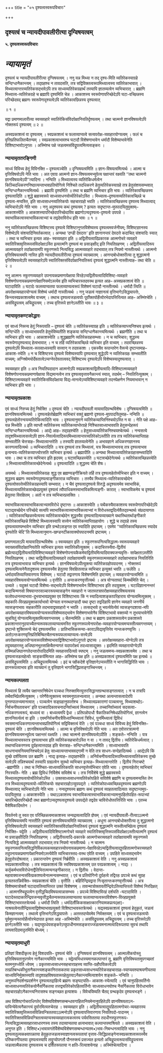 +++
title = "०५ दृश्यत्वस्वरूपविचारः"

+++


## दृश्यत्वं च न्यायदीपावलीरीत्या दृग्विषयत्वम्

**५. दृश्यत्वस्वरूपविचारः**

# ***न्यायामृतं***

दृश्यत्वं च न्यायदीपावलीरीत्या दृग्विषयत्वम् । ननु यन्न मिथ्या न तद् दृश्य-मिति व्यतिरेकस्याग्रहे सन्दिग्धानैकान्त्यम् । तद्ग्रहश्च न तावदसति, तत्र सद्विविक्तत्वरूपमिथ्यात्वस्य व्यतिरेकाभावात् । मिथ्यात्वान्तरव्यतिरेकसद्भावेऽपि तत्र साध्यव्यतिरेकग्रहार्थं तस्यापि ज्ञातव्यत्वेन व्यभिचारात् । ब्रह्मणि मिथ्यात्व-व्यतिरेकग्रहे च ब्रह्मापि दृश्यमिति चेन्न । आकाशस्य स्वरूपेणापरिच्छेदेऽपि घटा-वच्छिन्नस्य परिच्छेदवद् ब्रह्मणः स्वरूपेणादृश्यत्वेऽपि व्यतिरेकावछिन्नस्य दृश्यत्वात्

॥ १ ॥

यद्वा प्रमाणमालारीत्या स्वव्यवहारे स्वातिरेकिसंविदपेक्षानियतिर्दृश्यत्वम् । तथा चात्मनो ज्ञानविषयत्वेऽपि नोक्तरूपं दृश्यत्वम् ॥ २ ॥

अस्वप्रकाशत्वं वा दृश्यत्वम् । स्वप्रकाशत्वं च फलाव्याप्यत्वे सत्यपरोक्ष-व्यवहारयोग्यत्वम् । फलं च वृत्तिप्रतिफलितचैतन्यम् । स्वप्रकाशत्वाभावश्च घटादौ विशेषणाभावेन धर्मादौ विशेष्याभावेनेति विशिष्टाभावोऽनुगतः । अस्मिंश्च पक्षे जडत्वमसंविद्रूपत्वमित्यसङ्करः ।

### **न्यायामृततरङ्गिणी**

साध्यं विविच्य हेतुं विविनक्ति – दृश्यत्वञ्चेति ॥ दृग्विषयत्वमिति ॥ ज्ञान-विषयत्वमित्यर्थः । आत्मा च वृत्तिविषयोऽपि नेति भावः । अत एवाग्र आत्मनो ज्ञान-विषयत्वमभ्युपेत्य पक्षान्तरं वक्ष्यति ‘‘तथा चात्मनो ज्ञानविषयत्वेऽपी’’त्यादिना । नन्विति ॥ मिथ्यात्वस्य व्यतिरेकिधर्मत्वेन किञ्चिदधिकरणनिष्ठात्यन्ताभावप्रतियोगित्वे निश्चिते तदधिकरणे हेतुव्यतिरेकस्याग्रहे तत्र हेतुसंशयसम्भवात् सन्दिग्धानैकान्त्यमित्यर्थः । ब्रह्मापि दृश्यमिति ॥ तथा च ब्रह्मणि व्यभिचार इति भावः । व्यतिरेकावच्छिन्नस्य दृश्यत्वादिति ॥ शुद्धे ब्रह्मस्वरूपे साध्यसाधनयोर्व्यतिरेकोऽस्ति । मिथ्यात्व–दृश्यत्वव्यतिरेकावच्छिन्ने च दृश्यत्व-मप्यस्ति, इति साध्यसाधनव्यतिरेकयोः सहचारग्रहो भवति । व्यतिरेकावच्छिन्नस्य दृश्यस्य मिथ्यात्वाद् व्यभिचारोऽपि नेति भावः । ननु अदृश्यस्य कथं दृश्यत्वम् ? इत्यतः सदृष्टान्त-मुपपादयितुमुक्तम्– आकाशस्येति ॥ आकाशस्यापरिच्छेदपरिच्छेदाविव ब्रह्मणोऽप्यदृश्यत्व-दृश्यत्वे उपपन्ने । स्वाभाविकत्वास्वाभाविकत्वाभ्यां च तद्वदेवाविरोध इति भावः ॥ १ ॥

ननु व्यतिरेकावच्छिन्नस्य विशिष्टस्य दृश्यत्वे विशिष्टानुगतविशेष्यस्य दृश्यत्वमवर्जनीयम्; विशिष्टज्ञानस्य विशेष्येऽपि संशयादिनिवर्तकत्वात् । अन्यथा ‘दण्डी देवदत्तः’ इति ज्ञानानन्तरं देवदत्ते कदाचित् संशयादिः स्यात् । तथा च व्यभिचार इत्यत आह– स्वव्यवहार इति ॥ अद्वितीयत्वादिप्रकारक आत्मगोचरे व्यवहारे स्वातिरिक्तवृत्तिरूपसंविदपेक्षाऽस्ति इत्यात्मनि दृश्यत्वं मा प्रसाङ्क्षीद् इति नियतिग्रहणम् । अद्वितीयत्वादिरूप आत्मव्यवहारे तदपेक्षायामपि स्फुरणरूपे नित्यसिद्ध आत्मव्यवहारे तदभावात् तत्र नियमो नास्तीत्यर्थः । आत्मनो वृत्तिविषयत्वमपि नास्ति इति न्यायदीपावलीरीत्या दृश्यत्वं व्याख्यातम् । आनन्दबोधोक्तरीत्या तु शुद्धात्मनो वृत्तिविषयत्वेऽपि स्वव्यवहारेऽपि स्वातिरिक्तसंविदपेक्षानियतिरूपं दृश्यत्वं शुद्धात्मनि नास्तीत्याह– तथा चेति ॥ २ ॥

ननु आत्मनः स्फुरणव्यवहारे उपनायकप्रमाणापेक्षाया विरहेऽप्यद्वितीयत्वादिविशिष्ट-व्यवहारे विशेषणोपनायकप्रमाणापेक्षानियमोऽस्त्येव इति व्यभिचारस्तदवस्थ इत्यत आह– अस्वप्रकाशत्वं वेति ॥ घटादाविति ॥ घटादेः फलव्याप्यतया फलाव्याप्यत्वरूपं विशेषणं घटादौ नास्तीत्यर्थः । धर्मादौ त्विति ॥ अपरोक्षव्यवहारयोग्यत्वं विशेष्यं धर्मादौ नास्तीत्यर्थः । ननु जडत्वं नाज्ञानत्वं वृत्तिभागेऽसिद्ध्यापत्तेः, किन्त्वस्वप्रकाशत्वमेव वाच्यम् । तथाच दृश्यत्वजडत्वयोः पूर्वोक्तयोर्हेत्वोरभेदापत्तिरित्यत आह– अस्मिंश्चेति । असंविद्रूपत्वम् अचिद्रूपत्वम् । तच्च वृत्तिरूपे ज्ञानेऽस्तीति भावः ॥ ३ ॥

### **न्यायामृतकण्टकोद्धारः**

एवं साध्यं निरूप्य हेतुं निरूपयति – दृश्यत्वं चेति ॥ व्यतिरेकस्याग्रह इति ॥ व्यतिरेकव्याप्त्यनिश्चय इत्यर्थः । सन्दिग्धेति ॥ साध्याभाववति हेतुर्भविष्यतीति शङ्कया सन्दिग्धानैकान्त्यमित्यर्थः । ब्रह्मणीति ॥ तथा च व्यभिचार इति भावः । आकाशस्येति ॥ शुद्धब्रह्मणि व्यतिरेकग्रहसम्भवः । न च व्यभिचारः; शुद्धस्य स्वरूपेणादृश्यत्वाद् हेत्वभावात् । न च तर्हि व्यतिरेकावच्छिन्ने व्यभिचार इति वाच्यम् । तदवच्छिन्नस्य दृश्यत्वेऽपि मिथ्यात्व-रूपसाध्यस्यापि सत्त्वान् न तदवकाशः । एकस्यैव रूपान्तरेण वैरूप्ये दृष्टान्तमाह– आकाश-स्येति ॥ न च विशिष्टस्य दृश्यत्वे विशेष्यस्यापि दृश्यत्वात् शुद्धेऽपि न व्यतिरेकग्रहः सम्भवतीति वाच्यम्; अग्निषोमयोर्देवतात्वेऽप्यग्नेरदेवतात्ववद् विशिष्टस्य दृश्यत्वेऽपि विशेष्यस्यादृश्यत्वात् ।

स्वव्यवहार इति ॥ अत्र नियतिपदादान आत्मनोऽपि स्वप्रकाशत्वाद्वितीयत्वादि-विशिष्टात्मव्यवहारे विशेषणोपनायकप्रमाणापेक्षाया विद्यमानत्वेन तत्र दृश्यत्ववृत्तावनैकान्त्यं स्यात्, तदर्थम् – नियतिरित्युक्तम् । विशिष्टात्मव्यवहारे स्वातिरेकिसंविदपेक्षाया विद्य-मानत्वेऽप्यविशिष्टव्यवहारे तदनपेक्षणेन नियमाभावान् न व्यभिचार इति भावः ।

### **न्यायामृतप्रकाशः**

एवं साध्यं निरुच्य हेतुं निर्वक्ति ॥ दृश्यत्वं चेति । न्यायदीपावली मायावादिग्रन्थविशेषः । दृग्विषयत्वमिति ॥ ज्ञानविषयत्वमित्यर्थः । दृश्यत्वहेतोर्ब्रह्मणि व्यभिचारं वक्तुं ब्रह्मणो दृश्यत्व-मुपपादयितुमाह– नन्विति ॥ दृश्यत्वहेतोरन्वयव्यतिरेकित्वादिति भावः । दृश्यत्वानुमाने व्यतिरेकव्याप्तिनिश्चयोऽस्ति न वा । नेति पक्षे आह– यन्न मिथ्येति ॥ इति व्याप्तौ व्यतिरेकस्य व्यतिरेकव्याप्तेरग्रहे निश्चितसाध्याभाववति हेतुसन्देहरूपं सन्दिग्धानैकान्त्यमित्यर्थः । आद्ये आह– तद्ग्रहश्चेति ॥ हेतुसाध्यव्यतिरेकनिश्चयश्चेत्यर्थः । नन्वसत्ये तादृशमिथ्यात्वसत्त्वेऽपि ज्ञान-निवर्त्यत्वादिरूपमिथ्यात्वान्तरव्यतिरेकोऽस्तीति तत्र तत्र व्यतिरेकव्याप्तिग्रहः सम्भवतीति चेत्तत्राह– मिथ्यात्वान्तरेति ॥ तस्यापि ज्ञातव्यत्वेनेति ॥ अभावज्ञाने अधिकरणज्ञानस्य कारणत्वादित्यर्थः ॥ व्यभिचारादिति ॥ यत्र दृश्यत्वं तत्र मिथ्यात्वं, यत्र मिथ्यात्वाभावस् तत्र दृश्यत्वाभाव इत्यन्वय-व्यतिरेकव्याप्त्योरसति व्यभिचार इत्यर्थः ॥ ब्रह्मापीति ॥ अन्यथा मिथ्यात्वव्यतिरेकग्रहासम्भवादिति भावः । तथा च तत्र व्यभिचार इति हृदयम् ॥ घटावच्छिन्नस्येति ॥ घटावच्छेदेनेत्यर्थः ॥ व्यतिरेकावच्छिन्नस्येति ॥ मिथ्यात्वव्यतिरेकावच्छेदेनेत्यर्थः ॥ दृश्यत्वादिति ॥ शुद्धस्य चेति शेषः।

अयमर्थः । मिथ्यात्वव्यतिरेकग्रहः शुद्ध एव ब्रह्मण्यङ्गीक्रियते तर्हि तत्र दृश्यत्वहेतोर्व्यभिचार इति न वाच्यम् । शुद्धस्य ब्रह्मणः स्वरूपेणादृश्यत्वाङ्गीकारान्न व्यभिचारः । तस्यैव मिथ्यात्व-व्यतिरेकावच्छेदेन दृश्यत्वोपपत्तेर्व्यतिरेकग्रहस्यापि सम्भवात् । न चैवं दृश्यत्वादृश्यत्वे विरुद्धे अदृश्यत्वमेव स्वाभाविकं, मिथ्यात्वव्यतिरेकावच्छेदप्रयुक्तं दृश्यत्वं त्वौपाधिकमस्वाभाविकमित्यङ्गी- कारात् । स्वाभाविकमेव च दृश्यत्वं हेतुतया विवक्षितम् । अतो न तत्र व्यभिचारप्रसक्तिः ।

स्वाभाविकत्वास्वाभाविकत्वाभ्यामविरोधे दृष्टान्तः ॥ आकाशस्येति ॥ यथैकस्यैवाकाशस्य स्वरूपेणापरिच्छेदेऽपि घटाद्यवच्छेदेन परिच्छेदे सत्यपि स्वाभाविकत्वास्वाभाविकत्वाभ्यां न विरोधस्तद्वदित्येवैतद्ग्रन्थार्थः संप्रदायागतः । व्यतिरेकावच्छिन्नस्येत्यस्य व्यतिरेकावच्छेदेन शुद्धस्यैव दृश्यत्वादित्यव्याख्याने यथास्थितार्थाङ्गीकारे व्यतिरेकावच्छिन्ने विशिष्टे मिथ्यात्वस्यापि सत्त्वेन व्यतिरेकव्याप्तिग्रहायोगः । शुद्धे च तद्ग्रहे तस्य दृश्यत्वावश्यम्भावेन व्यभिचार इति ग्रन्थोऽसङ्गत एव स्यादिति द्रष्टव्यम् । एवमेव ‘‘व्यतिरेकावच्छिन्नस्य स्यादेव दृश्यतेति चेदि’’ति मिथ्यात्वानुमान-खण्डनटीकावाक्योपपादनमपि द्रष्टव्यम् ।

प्रमाणमालाऽपि मायावादिग्रन्थविशेषः ॥ स्वव्यवहार इति ॥ स्फुरणरूपनित्यसिद्धात्म-स्वरूपव्यवहारे स्वाख्यसंविदपेक्षानियतेति व्यभिचार इत्यतः स्वातिरेकीत्युक्तम् । कदाचित्तस्यैवा-द्वितीयं ब्रह्मेत्याद्यद्वितीयत्वादिविशिष्टव्यवहारे विशेषणोपनायकैकमेवाद्वितीयमित्यादिवाक्यजन्यवृत्ति- सापेक्षताऽस्तीति नियतिग्रहणम् । तथा चाद्वितीयत्वादिव्यवहारे तदपेक्षायामपि स्फुरणरूपात्मव्यवहारे तदपेक्षाभावान्न नियतिरिति तत्र दृश्यत्वाभावान्न व्यभिचार इत्यर्थः । ज्ञानविषयत्वेऽपीत्युक्त्या व्यतिरेकग्रहोपपादनम् । नोक्तरूपं दृश्यत्वमित्यनेनैतादृशस्य दृश्यत्वस्यैव हेतुतया विवक्षितत्वान्न व्यभिचार इत्युक्तं भवति ॥ फलेति ॥ धर्मादावतिव्याप्तिवारणाय विशेष्यम् । घटादौ तद्वारणाय विशेषणमिति द्रष्टव्यम् ॥ व्यवहारयोग्यत्वमिति ॥ व्यवहारविषयत्वयोग्यत्वमित्यर्थः ॥ वृत्तीति ॥ अन्तःकरणवृत्तीत्यर्थः । अत्र योग्यतापदं किमर्थमिति चेत् । उच्यते । यदुक्तं घटादौ विशेष्य-सद्भावेऽपि विशेषणाभावेन विशिष्टाभाव इति तदयुक्तम् । घटादिज्ञानानन्तरं कदाचिन्मनसो विषयान्तरसञ्चाररूपव्यासङ्गेन व्यवहारो न जातस्तत्रापरोक्षव्यवहारविषयत्वस्य फलोपधानस्याभावा-दुभयाभावप्रयुक्त एव विशिष्टाभावः किं न स्यादित्याशङ्कापरिहाराय योग्यत्वमित्युक्तम् । सहकारि-विरहप्रयुक्तकार्याभावो योग्यता वनस्थदण्डादौ यथा दृष्टा तद्वदिहापि ज्ञानेन व्यवहारे जननीये व्यासङ्गाभावः सहकारीति तदभावाद्व्यवहारो न भवति । तत्सद्भावे तु भवत्येवेत्येवं व्यासङ्गदशाया-मपि अपरोक्षव्यवहारविषयत्वयोग्यत्वरूपविशेष्यसद्भावेन विशेषणाभावेनैव विशिष्टाभावो वक्तव्यो न तूभयाभावेनेति सूचयितुं योग्यत्वमित्युक्तमित्यवगन्तव्यम् ॥ चैतन्यमिति ॥ तथा च ब्रह्मणः प्रकाशरूपत्वेन प्रकाशरूपे प्रकाशान्तरानुदयाच्चैतन्यरूपफलाव्याप्यत्वमस्ति स्फुरणरूपत्वेनापरोक्ष-व्यवहारयोग्यत्वमप्यस्तीत्यवगन्तव्यम् । दृष्टान्ते शुक्तिरूप्ये चेदं दृश्यत्वमस्ति । प्रातिभासिकरूप्या-काराऽविद्यावृत्तिरेव नान्तःकरणवृत्तिः । अतोऽन्तःकरणवृत्तिप्रतिबिम्बितचैतन्यरूपफलाव्याप्यत्व-सत्त्वेऽपि अपरोक्षव्यवहारयोग्यत्वरूपविशेष्याभावाद्विशिष्टाभावोऽनुगतो द्रष्टव्यः । अपरोक्षव्यवहारा-योग्येऽपि तत्र तद्व्यवहारस्तु अधिष्ठानभूतसाक्षिचैतन्यगतं यदापरोक्ष्यं तदध्यासाद्युक्तः । इदमिति व्यवहारायोग्येऽपि तस्मिन्नधिष्ठानगतेदन्तारोपादिदमिति व्यवहारवदित्यग्रे स्पष्टम् । ननु जडत्वमप्य-स्वप्रकाशत्वमेव । तथा च दृश्यत्वजडत्वहेत्वोः साङ्कर्यमित्यत आह– अस्मिंश्च पक्ष इति ॥ अस्वप्रकाशत्वं दृश्यत्वमिति पक्ष इत्यर्थः ॥ असंविद्रूपत्वमिति ॥ अचिद्रूपत्वमित्यर्थः । इदं च पक्षैकदेशे वृत्तिज्ञानेऽप्यस्तीति न भागासिद्धिरिति भावः । ज्ञानरूपत्वाभाव इति व्याख्यानं तु वृत्तिज्ञाने भागासिद्धिप्रसङ्गाच्चिन्त्यम् ।

### **न्यायकल्पलता**

मिथ्यात्वं हि त्वयैव पक्षान्तरनिषेधेन पञ्चधा निरुक्तमित्त्युत्तरसिद्धान्तग्रन्थासङ्गतत्वात् । न च तत्रापि तथैवाभिप्रेतमित्युक्तम् । परेणैवेत्युक्तस्य स्वयमनुपालभ्यत्वात् । अन्यथा अत्यन्तासत्वादेरपि पुनरुपालभ्यमानत्वात् । पञ्चत्वेन सङ्ग्रहानुपपत्तेश्च । मिथ्यात्वप्रकाराणां पञ्चत्वन्तु, मिथ्याशब्दोऽ-निर्वचनीयतावचन’ इति पञ्चपादिकावचनादनिर्वाच्यत्वं मिथ्यात्वम् । तच्चानिर्वाच्यत्वं सदसत्वा-नधिकरणत्वरूपं, बाध्यत्वं वा । बाध्यत्वमपि द्वेधा । प्रतिपन्नोपाधौ त्रैकालिकनिषेधप्रतियोगित्वं, ज्ञानत्वेन ज्ञाननिवर्त्यत्वं वा इति । एवमनिर्वचनीयत्रैविध्यान्मिथ्यात्वं त्रिविधं, पुनर्मिथ्यात्वं द्विविधं स्वसमानाधिकरणात्यन्ताभावप्रतियोगित्वं सद्विविक्तत्वं वेति । एवं पञ्चधा साध्यं विविच्य हेतुं विविनक्ति– दृश्यत्वं चेति । ज्ञानविषयत्वमित्यर्थः । आत्मा च वृत्तिविषयोऽपि नेति भावः । अत एवोत्तरत्रात्मनो ज्ञानविषयत्वमभ्युपेत्य पक्षान्तरं वक्ष्यति । तथा चात्मनो ज्ञानविषयत्वेऽपीति । शङ्कते– नन्विति । यत्र मिथ्यात्वाभावस्तत्र दृश्यत्वाभाव इति व्यतिरेकसहचारोऽस्ति न वा । न तावद् द्वितीयः। व्यतिरेकिधर्मत्वात् । तथाप्यधिकरणस्य दुर्ग्रहत्वात्तदग्रह इति चेत्तत्राह– सन्दिग्धानैकान्त्यमिति । साध्याभाववति साधनाभावनियमानिश्चयेऽयं हेतुः साध्यात्यन्ताभाववद्गामी न वेति तत्र साधन-सन्देहादित्यर्थः । आद्येऽपि किं तुच्छे दर्शयितव्य उत ब्रह्मणि । नाद्य इत्याह– तद्ग्रहश्चेति । अनिर्वचनीयत्वादिरूपमिथ्यात्वव्यतिरेकस्य तुच्छे सत्वेऽपि तन्निश्चयार्थं तस्यापि ग्राह्यत्वेन सुस्थो व्यभिचार इत्याह– मिथ्यात्वान्तरेति । द्वितीयं निराचष्टे -ब्रह्मणीति । तथा च निश्चित-साध्यव्यतिरेकवति साधनवृत्तेर्व्यभिचार एवेति भावः । दृश्यत्वहेतोर् व्यभिचारं निरस्यति– नेति । ब्रह्म द्विविधं निर्विशेषं सविशेषं च । तत्र निर्विशेषे शुद्धे ब्रह्मस्वरूपे मिथ्यात्वदृश्यत्वयोर्व्यतिरेकोऽस्ति । उक्तसाध्यसाधनव्यतिरेकोपहिते सविशेषे ब्रह्मणि च दृश्यत्वमप्यस्ति तेन तत्र मिथ्यात्वदृश्यत्वयो-र्व्यतिरेकयोः सहचारग्रहोऽप्युपपद्यते । व्यतिरेकोपाध्यवच्छिन्नदृश्यस्य ब्रह्मणोऽपि मिथ्यात्वाद् व्यभिचारोऽपि नेति भावः । नन्वदृश्यस्य ब्रह्मणः कथं दृश्यत्वं व्याहतत्वादित्यतः सदृष्टान्तमुप-पादयितुमाह ॥ आकाशस्येति । यथाऽऽकाशस्य स्वाभाविकत्वास्वाभाविकत्वाभ्यामनुपहितोपहित-रूपाभ्यां चापरिच्छेदपरिच्छेदौ तथा ब्रह्मणोऽप्यदृश्यत्वदृश्यत्वे उपपद्येते तद्वदेव चाविरोधोपपत्तिरिति भावः । एतच्च वैशेषिकादिमतेन ।

विवर्तनये तु स्वत एव परिच्छिन्नत्वमाकाशस्य जन्यद्रव्यत्वादिति ज्ञेयम् । एवं न्यायदीपावली-रीत्याऽऽत्मनो वृत्तिविषयत्वमपि नास्तीति दृश्यत्वं ज्ञानविषयत्वमिति व्याख्यातम् । अधुना आनन्दबोधोक्तरीत्या तु शुद्धात्मनो वृत्तिविषयत्वेऽपि स्वव्यवहारे स्वातिरिक्तसंविदपेक्षानियतिरूपं दृश्यत्वं शुद्धात्मनि नास्तीत्यभिप्रेत्य दृश्यत्वं निर्वक्ति– यद्वेति । अद्वितीयत्वादिविशिष्टात्मगोचरे व्यवहारे स्वातिरिक्तवृत्तिरूपसंविदपेक्षाऽस्तीत्यात्मनि दृश्यत्वं मा प्रसाङ्क्षीदिति नियतिग्रहणम् । अद्वितीयत्वादि-प्रकारके आत्मगोचरव्यवहारे तदपेक्षायामपि स्फुरणरूपे नित्यसिद्धे आत्मव्यवहारे तदभावात् तत्र नियमो नास्तीत्यर्थः । न चात्मनः स्फुरणरूपनित्यसिद्धनिर्विकल्पकव्यवहारस्योपनायकप्रमाणा-पेक्षाविरहेऽप्यद्वितीयत्वाद्युपहितात्मगोचरव्यवहारे तदुपनायकप्रमाणापेक्षानियमोऽस्त्येवेति व्यभिचारस्तद-वस्थ एवेति वाच्यम् । उपहिते साध्यसद्भावेन हेतुवृत्तेरदोषत्वात् । प्रकारान्तरेण दृश्यत्वं निर्ब्रवीति । अस्वप्रकाशत्वं वेति । ननु अस्वप्रकाशत्वं स्वप्रकाशत्वविरहः । तत्र स्वप्रकाशत्वं किं स्वविषयप्रकाशत्वम् उत परप्रकाशत्वम् । नाद्यः । कर्तृकर्मभावविरोधेनाद्वैतिभिरात्मन्यनङ्गीकारात् । न द्वितीयः । वेदान्त-महावाक्यजन्यसंवित्प्रकाश्यत्वेनात्मन्यसम्भवात् । एवं च प्रतियोगिनो दुर्ग्रहत्वे तद्विरहः प्रपञ्चे कथं सुग्रह इत्यतस्तन्निर्वक्ति– स्वप्रकाशत्वं चेति । वृत्तीति । बहिरिन्द्रियद्वारा निःसृतान्तःकरणवृत्तीत्यर्थः । अत्र विशेष्यमात्रोक्तौ घटादावतिव्याप्तिरत उक्तं विशेषणम् । तावन्मात्रोक्तावतीन्द्रियेऽतिव्याप्तिरतो विशेष्यं निरदिक्षत् । आत्मनश्चिद्रूपत्वेन वृत्तीद्धचिदविषयत्वान्नासम्भवः । प्रपञ्चे विशिष्टविरहं दर्शयति -घटादाविति । घटादेस्तदाकारेन्द्रियजन्यवृत्तीद्धचैतन्यरूपफलव्याप्यतया फलाव्याप्यत्वरूपविशेषण-विरहप्रयुक्तो विशिष्टाभावस्तत्रेत्यर्थः ॥ धर्मादौ त्विति । धर्मादेर्लौकिकसाक्षात्कारनियामकप्रत्य(क्षा)-नाश्रयत्वेनातीन्द्रियत्वाद्विशेष्याभावप्रयुक्तो विशिष्टाभावस्तत्रेत्यर्थः । यद्यस्वप्रकाशत्वं दृश्यत्वं हेतूकृतं, जडत्वं किमज्ञानत्वम् । तथात्वे वृत्तिभागेऽसिद्ध्यापत्तेः । अतस्तदप्येवमेव निर्वक्तव्यम् । एवं च दृश्यत्वजडत्वयोः पूर्वमुपन्यस्तयोर्हेत्वोरभेदापात इत्यत आह -अस्मिंश्चेति । असंविद्रूपत्वम् अचिद्रूपत्वम् । तच्च वृत्तिरूपेऽपि ज्ञानेऽस्तीति भावः । यद्यप्युपधेयसङ्करेऽप्युपाधीनामसङ्कराज्जडत्वमनात्मत्वादिरूपतया सुवचं तथापि लाघवादिदमादृतमिति बोध्यम् ।

### **न्यायामृतमाधुरी**

प्रतिज्ञां विशदीकृत्य हेतुं विशदयति– दृश्यत्वं चेति । दृग्विषयत्वं ज्ञानविषयत्वम् । आत्मालीकयोस्तु वृत्तिविषयतानुपगमेन नानैकान्त्यमिति भावः । यद्वेत्यभिधास्यमानकल्पान्तरं तु, ब्रह्मणि वृत्तिविषयतामुपगच्छतां मतमनुरुध्येति ध्येयम् । प्रकृतसाध्यसाधनसहचारग्रहस्य व्याप्ति-ग्रहौपयिकत्वेऽपि तत्प्रतिबन्धकीभूतानैकान्त्यशङ्कानिरासकतया प्रकृतसाध्यसाधनव्यतिरेकसहचारग्रह-स्याप्यवश्याश्रयणीयतया साध्यविनिर्मुक्तस्यापि तादृशग्रहविषयतारूपहेतुतयाऽनैकान्त्यमित्याशयेन शङ्कते– नन्विति । अनुरूपनिदर्शनप्रदर्शनेन दृश्यत्वतद्राहित्ये ब्रह्मणः सङ्घटयति– आकाश-स्येत्यादि । एवं चानुपहितवर्तिनोः साध्यसाधनव्यतिरेकयोर्नैसर्गिकतया तत्तद्व्यतिरेकोपहितवर्तिनोः साध्यसाधनयोश्च नैसर्गिकतया विरोधाभावेन सहचारग्रहोऽनैकान्त्यनिरासश्च सङ्गच्छत इत्याशयः । विवेचयिष्यति चैतद् ग्रन्थकृदेव दृश्यत्वभङ्गे ।

अथ विशिष्टगोचराधिगतेर् विशेष्यविशेषणसम्बन्धावगाहितानियमेनानुपहितेऽपि ज्ञानविषयताऽन-पायिन्येवेत्यनैकान्त्यं दुर्वारमित्यरुचेराह । स्वव्यवहार इति । अद्वितीयत्वाद्युपहितात्मगोचर-व्यवहारस्य स्वातिरिक्तवृत्तिरूपसंविन्नियन्त्रिततयाऽऽत्मनोऽपि दृश्यत्वापत्तिवारणाय नियतिपदो-पादानम् । स्वातिरिक्तसंविन्नियन्त्रितत्वव्याप्यस्वव्यवहारत्वकत्वस्य पर्यवसिततया तदधीनस्फुरणरूप-नित्यसिद्धात्मव्यवहारसाधारणस्य तस्य तदव्याप्यतया क्षत्यभावात् कल्पान्तरमाश्रियते । अस्वप्रकाशत्वं वेति । अनुगत इति । विशिष्ट•)भावावगतेर्विशेष्यविशेषणसम्बन्धान्यतम•)भाव-निबन्धनत्वादिति भावः । ननु दृश्यत्वतुल्यकक्ष्यापन्नतया हेतूकृतजडत्वस्याज्ञानत्वरूपतायां वृत्ताव-सिद्धिप्रसङ्गेनास्वप्रकाशत्वरूपस्यैव परिष्करणीयतया दृश्यत्वस्यापि ताद्द्रूप्योपगतौ पौनरुक्त्यं प्रसज्यत इत्यतो अचिद्रूपत्वरूपासंविद्रूपत्वस्य जडत्वात्मैकतया दृश्यत्वस्य च दर्शितरूपतया न क्षति-रित्याशयेनाह । अस्मिंश्चेत्यादिना ।

